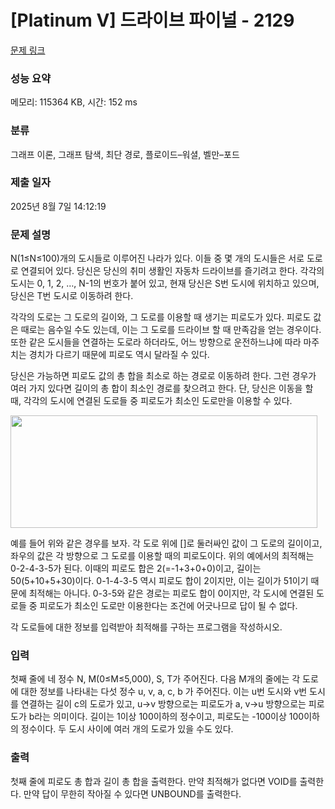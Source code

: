 # [Platinum V] 드라이브 파이널 - 2129 

[문제 링크](https://www.acmicpc.net/problem/2129) 

### 성능 요약

메모리: 115364 KB, 시간: 152 ms

### 분류

그래프 이론, 그래프 탐색, 최단 경로, 플로이드–워셜, 벨만–포드

### 제출 일자

2025년 8월 7일 14:12:19

### 문제 설명

<p>N(1≤N≤100)개의 도시들로 이루어진 나라가 있다. 이들 중 몇 개의 도시들은 서로 도로로 연결되어 있다. 당신은 당신의 취미 생활인 자동차 드라이브를 즐기려고 한다. 각각의 도시는 0, 1, 2, …, N-1의 번호가 붙어 있고, 현재 당신은 S번 도시에 위치하고 있으며, 당신은 T번 도시로 이동하려 한다.</p>
<p>각각의 도로는 그 도로의 길이와, 그 도로를 이용할 때 생기는 피로도가 있다. 피로도 값은 때로는 음수일 수도 있는데, 이는 그 도로를 드라이브 할 때 만족감을 얻는 경우이다. 또한 같은 도시들을 연결하는 도로라 하더라도, 어느 방향으로 운전하느냐에 따라 마주치는 경치가 다르기 때문에 피로도 역시 달라질 수 있다.</p>
<p>당신은 가능하면 피로도 값의 총 합을 최소로 하는 경로로 이동하려 한다. 그런 경우가 여러 가지 있다면 길이의 총 합이 최소인 경로를 찾으려고 한다. 단, 당신은 이동을 할 때, 각각의 도시에 연결된 도로들 중 피로도가 최소인 도로만을 이용할 수 있다.</p>
<p><img width="491" height="180" alt="" src="https://www.acmicpc.net/JudgeOnline/upload/201008/drive.PNG"></p>
<p>예를 들어 위와 같은 경우를 보자. 각 도로 위에 []로 둘러싸인 값이 그 도로의 길이이고, 좌우의 값은 각 방향으로 그 도로를 이용할 때의 피로도이다. 위의 예에서의  최적해는 0-2-4-3-5가 된다. 이때의 피로도 합은 2(=-1+3+0+0)이고, 길이는 50(5+10+5+30)이다. 0-1-4-3-5 역시 피로도 합이 2이지만, 이는 길이가 51이기 때문에 최적해는 아니다. 0-3-5와 같은 경로는 피로도 합이 0이지만, 각 도시에 연결된 도로들 중 피로도가 최소인 도로만 이용한다는 조건에 어긋나므로 답이 될 수 없다.</p>
<p>각 도로들에 대한 정보를 입력받아 최적해를 구하는 프로그램을 작성하시오.</p>

### 입력 

 <p>첫째 줄에 네 정수 N, M(0≤M≤5,000), S, T가 주어진다. 다음 M개의 줄에는 각 도로에 대한 정보를 나타내는 다섯 정수 u, v, a, c, b 가 주어진다. 이는 u번 도시와 v번 도시를 연결하는 길이 c의 도로가 있고, u->v 방향으로는 피로도가 a, v->u 방향으로는 피로도가 b라는 의미이다. 길이는 1이상 100이하의 정수이고, 피로도는 -100이상 100이하의 정수이다. 두 도시 사이에 여러 개의 도로가 있을 수도 있다.</p>

### 출력 

 <p>첫째 줄에 피로도 총 합과 길이 총 합을 출력한다. 만약 최적해가 없다면 VOID를 출력한다. 만약 답이 무한히 작아질 수 있다면 UNBOUND를 출력한다.</p>


